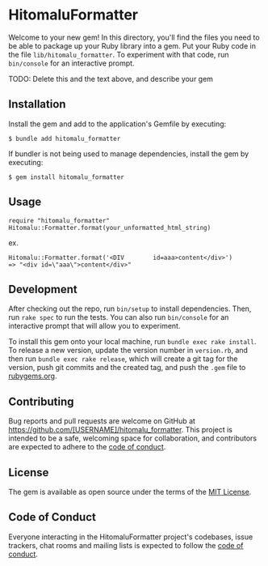 # HitomaluFormatter

Welcome to your new gem! In this directory, you'll find the files you need to be able to package up your Ruby library into a gem. Put your Ruby code in the file `lib/hitomalu_formatter`. To experiment with that code, run `bin/console` for an interactive prompt.

TODO: Delete this and the text above, and describe your gem

## Installation

Install the gem and add to the application's Gemfile by executing:

    $ bundle add hitomalu_formatter

If bundler is not being used to manage dependencies, install the gem by executing:

    $ gem install hitomalu_formatter

## Usage

    require "hitomalu_formatter"
    Hitomalu::Formatter.format(your_unformatted_html_string)

ex.

    Hitomalu::Formatter.format('<DIV        id=aaa>content</div>')
    => "<div id=\"aaa\">content</div>"

## Development

After checking out the repo, run `bin/setup` to install dependencies. Then, run `rake spec` to run the tests. You can also run `bin/console` for an interactive prompt that will allow you to experiment.

To install this gem onto your local machine, run `bundle exec rake install`. To release a new version, update the version number in `version.rb`, and then run `bundle exec rake release`, which will create a git tag for the version, push git commits and the created tag, and push the `.gem` file to [rubygems.org](https://rubygems.org).

## Contributing

Bug reports and pull requests are welcome on GitHub at https://github.com/[USERNAME]/hitomalu_formatter. This project is intended to be a safe, welcoming space for collaboration, and contributors are expected to adhere to the [code of conduct](https://github.com/[USERNAME]/hitomalu_formatter/blob/master/CODE_OF_CONDUCT.md).

## License

The gem is available as open source under the terms of the [MIT License](https://opensource.org/licenses/MIT).

## Code of Conduct

Everyone interacting in the HitomaluFormatter project's codebases, issue trackers, chat rooms and mailing lists is expected to follow the [code of conduct](https://github.com/[USERNAME]/hitomalu_formatter/blob/master/CODE_OF_CONDUCT.md).
